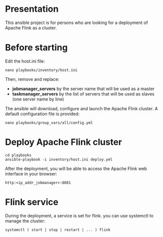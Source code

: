 # Presentation

This ansible project is for persons who are looking for a deployment of Apache Flink as a cluster.




# Before starting

Edit the host.ini file:
```
nano playbooks/inventory/host.ini
```
Then, remove and replace:
* **jobmanager_servers** by the server name that will be used as a master
* **taskmanager_servers** by the list of servers that will be used as slaves (one server name by line)

The ansible will download, configure and launch the Apache Flink cluster. A default configuration file is provided:

```
nano playbooks/group_vars/all/config.yml
```




# Deploy Apache Flink cluster

```
cd playbooks
ansible-playbook -i inventory/host.ini deploy.yml
```

After the deployment, you will be able to access the Apache Flink web interface in your browser:

```
http:<ip_addr_jobmanager>:8081
```




# Flink service

During the deployment, a service is set for flink. you can use systemctl to manage the cluster:

```
systemctl ( start | stop | restart | ... ) flink
```

